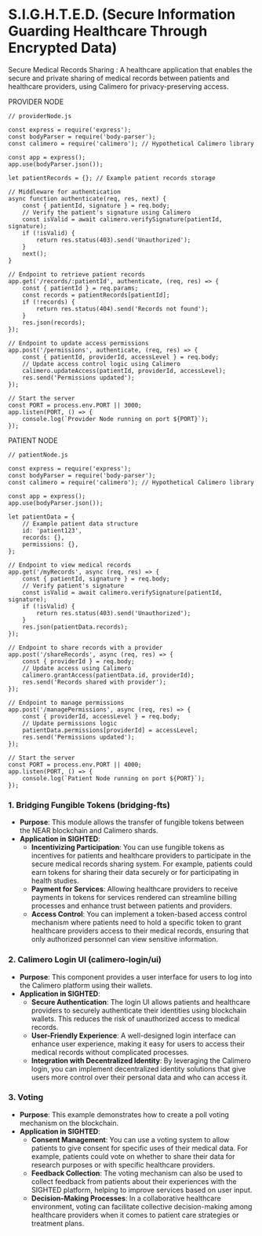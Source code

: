 # S.I.G.H.T.E.D. (Secure Information Guarding Healthcare Through Encrypted Data)

Secure Medical Records Sharing : A healthcare application that enables the secure and private sharing of medical records between patients and healthcare providers, using Calimero for privacy-preserving access.

PROVIDER NODE

```
// providerNode.js

const express = require('express');
const bodyParser = require('body-parser');
const calimero = require('calimero'); // Hypothetical Calimero library

const app = express();
app.use(bodyParser.json());

let patientRecords = {}; // Example patient records storage

// Middleware for authentication
async function authenticate(req, res, next) {
    const { patientId, signature } = req.body;
    // Verify the patient's signature using Calimero
    const isValid = await calimero.verifySignature(patientId, signature);
    if (!isValid) {
        return res.status(403).send('Unauthorized');
    }
    next();
}

// Endpoint to retrieve patient records
app.get('/records/:patientId', authenticate, (req, res) => {
    const { patientId } = req.params;
    const records = patientRecords[patientId];
    if (!records) {
        return res.status(404).send('Records not found');
    }
    res.json(records);
});

// Endpoint to update access permissions
app.post('/permissions', authenticate, (req, res) => {
    const { patientId, providerId, accessLevel } = req.body;
    // Update access control logic using Calimero
    calimero.updateAccess(patientId, providerId, accessLevel);
    res.send('Permissions updated');
});

// Start the server
const PORT = process.env.PORT || 3000;
app.listen(PORT, () => {
    console.log(`Provider Node running on port ${PORT}`);
});

```

PATIENT NODE 

```
// patientNode.js

const express = require('express');
const bodyParser = require('body-parser');
const calimero = require('calimero'); // Hypothetical Calimero library

const app = express();
app.use(bodyParser.json());

let patientData = {
    // Example patient data structure
    id: 'patient123',
    records: {},
    permissions: {},
};

// Endpoint to view medical records
app.get('/myRecords', async (req, res) => {
    const { patientId, signature } = req.body;
    // Verify patient's signature
    const isValid = await calimero.verifySignature(patientId, signature);
    if (!isValid) {
        return res.status(403).send('Unauthorized');
    }
    res.json(patientData.records);
});

// Endpoint to share records with a provider
app.post('/shareRecords', async (req, res) => {
    const { providerId } = req.body;
    // Update access using Calimero
    calimero.grantAccess(patientData.id, providerId);
    res.send('Records shared with provider');
});

// Endpoint to manage permissions
app.post('/managePermissions', async (req, res) => {
    const { providerId, accessLevel } = req.body;
    // Update permissions logic
    patientData.permissions[providerId] = accessLevel;
    res.send('Permissions updated');
});

// Start the server
const PORT = process.env.PORT || 4000;
app.listen(PORT, () => {
    console.log(`Patient Node running on port ${PORT}`);
});

```


### 1. **Bridging Fungible Tokens (bridging-fts)**
   - **Purpose**: This module allows the transfer of fungible tokens between the NEAR blockchain and Calimero shards.
   - **Application in SIGHTED**:
     - **Incentivizing Participation**: You can use fungible tokens as incentives for patients and healthcare providers to participate in the secure medical records sharing system. For example, patients could earn tokens for sharing their data securely or for participating in health studies.
     - **Payment for Services**: Allowing healthcare providers to receive payments in tokens for services rendered can streamline billing processes and enhance trust between patients and providers.
     - **Access Control**: You can implement a token-based access control mechanism where patients need to hold a specific token to grant healthcare providers access to their medical records, ensuring that only authorized personnel can view sensitive information.

### 2. **Calimero Login UI (calimero-login/ui)**
   - **Purpose**: This component provides a user interface for users to log into the Calimero platform using their wallets.
   - **Application in SIGHTED**:
     - **Secure Authentication**: The login UI allows patients and healthcare providers to securely authenticate their identities using blockchain wallets. This reduces the risk of unauthorized access to medical records.
     - **User-Friendly Experience**: A well-designed login interface can enhance user experience, making it easy for users to access their medical records without complicated processes.
     - **Integration with Decentralized Identity**: By leveraging the Calimero login, you can implement decentralized identity solutions that give users more control over their personal data and who can access it.

### 3. **Voting**
   - **Purpose**: This example demonstrates how to create a poll voting mechanism on the blockchain.
   - **Application in SIGHTED**:
     - **Consent Management**: You can use a voting system to allow patients to give consent for specific uses of their medical data. For example, patients could vote on whether to share their data for research purposes or with specific healthcare providers.
     - **Feedback Collection**: The voting mechanism can also be used to collect feedback from patients about their experiences with the SIGHTED platform, helping to improve services based on user input.
     - **Decision-Making Processes**: In a collaborative healthcare environment, voting can facilitate collective decision-making among healthcare providers when it comes to patient care strategies or treatment plans.

